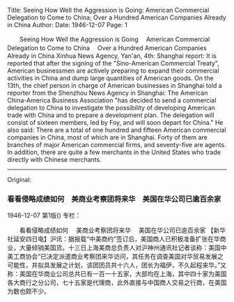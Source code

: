 Title: Seeing How Well the Aggression is Going: American Commercial Delegation to Come to China; Over a Hundred American Companies Already in China
Author:
Date: 1946-12-07
Page: 1

　　Seeing How Well the Aggression is Going
  　American Commercial Delegation to Come to China
  　Over a Hundred American Companies Already in China
    Xinhua News Agency, Yan'an, 4th: Shanghai report: It is reported that after the signing of the "Sino-American Commercial Treaty", American businessmen are actively preparing to expand their commercial activities in China and dump large quantities of American goods. On the 13th, the chief person in charge of American businesses in Shanghai told a reporter from the Shenzhou News Agency in Shanghai: The American China-America Business Association "has decided to send a commercial delegation to China to investigate the possibility of developing American trade with China and to prepare a development plan. The delegation will consist of sixteen members, led by Foy, and will soon depart for China." He also said: There are a total of one hundred and fifteen American commercial companies in China, most of which are in Shanghai. Forty of them are branches of major American commercial firms, and seventy-five are agents. In addition, there are quite a few merchants in the United States who trade directly with Chinese merchants.



<hr /> 

Original: 


### 看看侵略成绩如何　美商业考察团将来华　美国在华公司已逾百余家

1946-12-07
第1版()
专栏：

　　看看侵略成绩如何
  　美商业考察团将来华
  　美国在华公司已逾百余家
    【新华社延安四日电】沪讯：据报载“中美商约”签订后，美国商人已积极准备扩张在华商业，大量倾销美国货。十三日上海美商总负责人对沪神州通讯社记者谈称：美国中美工商协会“已决定派遣商业考察团来华访问，其任务在调查美国对华贸易发展之可能性，并拟具发展之计划，该团团员共十六人，团长为福伊，不久起程来华。”又称：美国在华商业公司总共已有一百一十五家，大部均在上海，其中四十家为美国各大商行之分公司，七十五家是代理商，此外直接与中国商人交易之行商，在美国为数也颇不少。
